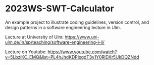 # 2023WS-SWT-Calculator

An example project to illustrate coding guidelines, version control, and design patterns in a software engineering lecture in Ulm.

Lecture at University of Ulm: https://www.uni-ulm.de/in/sp/teaching/software-engineering-i-ii/

Lecture on Youtube: https://www.youtube.com/watch?v=5LbziKC_EMQ&list=PL4hJhdKDPIxgdT3y1Y0RlDXr5UkDQZNdd
